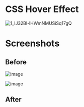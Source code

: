 # CSS Hover Effect

![1_lJ32Bl-lHWmNMUSiSq17gQ](https://user-images.githubusercontent.com/72864817/171863780-16f7afb7-32a5-4547-a427-23c8a8ed0524.png)

# Screenshots

## Before

![image](https://user-images.githubusercontent.com/72864817/172044819-7aa019bf-6610-4f8c-b0f7-ff987c9a9063.png)

![image](https://user-images.githubusercontent.com/72864817/172044799-f85013c3-c0a3-4a96-8e81-e9ae2ea58cea.png)

## After


